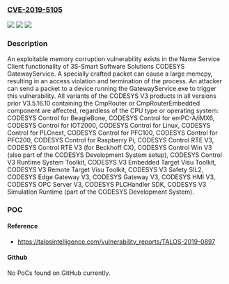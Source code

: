 ### [CVE-2019-5105](https://cve.mitre.org/cgi-bin/cvename.cgi?name=CVE-2019-5105)
![](https://img.shields.io/static/v1?label=Product&message=3S&color=blue)
![](https://img.shields.io/static/v1?label=Version&message=n%2Fa&color=blue)
![](https://img.shields.io/static/v1?label=Vulnerability&message=CWE-119%3A%20Improper%20Restriction%20of%20Operations%20within%20the%20Bounds%20of%20a%20Memory%20Buffer&color=brighgreen)

### Description

An exploitable memory corruption vulnerability exists in the Name Service Client functionality of 3S-Smart Software Solutions CODESYS GatewayService. A specially crafted packet can cause a large memcpy, resulting in an access violation and termination of the process. An attacker can send a packet to a device running the GatewayService.exe to trigger this vulnerability. All variants of the CODESYS V3 products in all versions prior V3.5.16.10 containing the CmpRouter or CmpRouterEmbedded component are affected, regardless of the CPU type or operating system: CODESYS Control for BeagleBone, CODESYS Control for emPC-A/iMX6, CODESYS Control for IOT2000, CODESYS Control for Linux, CODESYS Control for PLCnext, CODESYS Control for PFC100, CODESYS Control for PFC200, CODESYS Control for Raspberry Pi, CODESYS Control RTE V3, CODESYS Control RTE V3 (for Beckhoff CX), CODESYS Control Win V3 (also part of the CODESYS Development System setup), CODESYS Control V3 Runtime System Toolkit, CODESYS V3 Embedded Target Visu Toolkit, CODESYS V3 Remote Target Visu Toolkit, CODESYS V3 Safety SIL2, CODESYS Edge Gateway V3, CODESYS Gateway V3, CODESYS HMI V3, CODESYS OPC Server V3, CODESYS PLCHandler SDK, CODESYS V3 Simulation Runtime (part of the CODESYS Development System).

### POC

#### Reference
- https://talosintelligence.com/vulnerability_reports/TALOS-2019-0897

#### Github
No PoCs found on GitHub currently.

